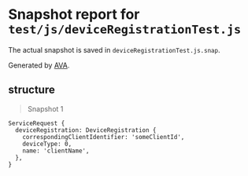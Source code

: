 # Snapshot report for `test/js/deviceRegistrationTest.js`

The actual snapshot is saved in `deviceRegistrationTest.js.snap`.

Generated by [AVA](https://ava.li).

## structure

> Snapshot 1

    ServiceRequest {
      deviceRegistration: DeviceRegistration {
        correspondingClientIdentifier: 'someClientId',
        deviceType: 0,
        name: 'clientName',
      },
    }
